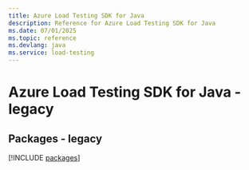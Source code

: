 ```yaml
---
title: Azure Load Testing SDK for Java
description: Reference for Azure Load Testing SDK for Java
ms.date: 07/01/2025
ms.topic: reference
ms.devlang: java
ms.service: load-testing
---
```

# Azure Load Testing SDK for Java - legacy
## Packages - legacy
[!INCLUDE [packages](load-testing-index.md)]